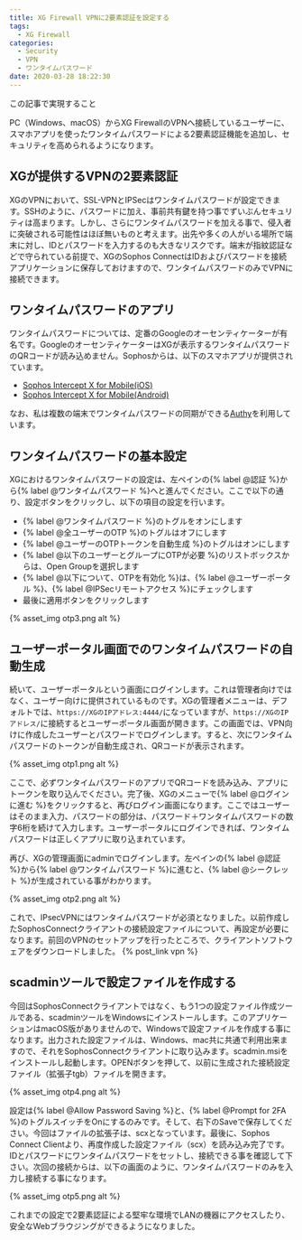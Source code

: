 ```yaml
---
title: XG Firewall VPNに2要素認証を設定する
tags:
  - XG Firewall
categories:
  - Security
  - VPN
  - ワンタイムパスワード
date: 2020-03-28 18:22:30
---
```

<p class="onepoint">この記事で実現すること</p>
PC（Windows、macOS）からXG FirewallのVPNへ接続しているユーザーに、スマホアプリを使ったワンタイムパスワードによる2要素認証機能を追加し、セキュリティを高められるようになります。

<!-- more -->

## XGが提供するVPNの2要素認証

XGのVPNにおいて、SSL-VPNとIPSecはワンタイムパスワードが設定できます。SSHのように、パスワードに加え、事前共有鍵を持つ事でずいぶんセキュリティは高まります。しかし、さらにワンタイムパスワードを加える事で、侵入者に突破される可能性はほぼ無いものと考えます。出先や多くの人がいる場所で端末に対し、IDとパスワードを入力するのも大きなリスクです。端末が指紋認証などで守られている前提で、XGのSophos ConnectはIDおよびパスワードを接続アプリケーションに保存しておけますので、ワンタイムパスワードのみでVPNに接続できます。

## ワンタイムパスワードのアプリ

ワンタイムパスワードについては、定番のGoogleのオーセンティケーターが有名です。GoogleのオーセンティケーターはXGが表示するワンタイムパスワードのQRコードが読み込めません。Sophosからは、以下のスマホアプリが提供されています。

- [Sophos Intercept X for Mobile(iOS)](https://apps.apple.com/jp/app/sophos-intercept-x-for-mobile/id1086924662)
- [Sophos Intercept X for Mobile(Android)](https://play.google.com/store/apps/details?id=com.sophos.smsec)

なお、私は複数の端末でワンタイムパスワードの同期ができる[Authy](https://apps.apple.com/jp/app/authy/id494168017)を利用しています。

## ワンタイムパスワードの基本設定

XGにおけるワンタイムパスワードの設定は、左ペインの{% label @認証 %}から{% label @ワンタイムパスワード %}へと進んでください。ここで以下の通り、設定ボタンをクリックし、以下の項目の設定を行います。

- {% label @ワンタイムパスワード %}のトグルをオンにします
- {% label @全ユーザーのOTP %}のトグルはオフにします
- {% label @ユーザーのOTPトークンを自動生成 %}のトグルはオンにします
- {% label @以下のユーザーとグループにOTPが必要 %}のリストボックスからは、Open Groupを選択します
- {% label @以下について、OTPを有効化 %}は、{% label @ユーザーポータル %}、{% label @IPSecリモートアクセス %}にチェックします
- 最後に適用ボタンをクリックします

{% asset_img otp3.png alt %}

## ユーザーポータル画面でのワンタイムパスワードの自動生成

続いて、ユーザーポータルという画面にログインします。これは管理者向けではなく、ユーザー向けに提供されているものです。XGの管理者メニューは、デフォルトでは、`https://XGのIPアドレス:4444/`になっていますが、`https://XGのIPアドレス/`に接続するとユーザーポータル画面が開きます。この画面では、VPN向けに作成したユーザーとパスワードでログインします。すると、次にワンタイムパスワードのトークンが自動生成され、QRコードが表示されます。

{% asset_img otp1.png alt %}

ここで、必ずワンタイムパスワードのアプリでQRコードを読み込み、アプリにトークンを取り込んでください。完了後、XGのメニューで{% label @ログインに進む %}をクリックすると、再びログイン画面になります。ここではユーザーはそのまま入力、パスワードの部分は、パスワード＋ワンタイムパスワードの数字6桁を続けて入力します。ユーザーポータルにログインできれば、ワンタイムパスワードは正しくアプリに取り込まれています。

再び、XGの管理画面にadminでログインします。左ペインの{% label @認証 %}から{% label @ワンタイムパスワード %}に進むと、{% label @シークレット %}が生成されている事がわかります。

{% asset_img otp2.png alt %}

これで、IPsecVPNにはワンタイムパスワードが必須となりました。以前作成したSophosConnectクライアントの接続設定ファイルについて、再設定が必要になります。前回のVPNのセットアップを行ったところで、クライアントソフトウェアをダウンロードしました。
{% post_link vpn %}

## scadminツールで設定ファイルを作成する

今回はSophosConnectクライアントではなく、もう1つの設定ファイル作成ツールである、scadminツールをWindowsにインストールします。このアプリケーションはmacOS版がありませんので、Windowsで設定ファイルを作成する事になります。出力された設定ファイルは、Windows、mac共に共通で利用出来ますので、それをSophosConnectクライアントに取り込みます。scadmin.msiをインストールし起動します。OPENボタンを押して、以前に生成された接続設定ファイル（拡張子tgb）ファイルを開きます。

{% asset_img otp4.png alt %}

設定は{% label @Allow Password Saving %}と、{% label @Prompt for 2FA %}のトグルスイッチをOnにするのみです。そして、右下のSaveで保存してください。今回はファイルの拡張子は、scxとなっています。最後に、Sophos Connect Clientより、再度作成した設定ファイル（scx）を読み込み完了です。IDとパスワードにワンタイムパスワードをセットし、接続できる事を確認して下さい。次回の接続からは、以下の画面のように、ワンタイムパスワードのみを入力し接続する事になります。

{% asset_img otp5.png alt %}

これまでの設定で2要素認証による堅牢な環境でLANの機器にアクセスしたり、安全なWebブラウジングができるようになりました。
